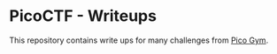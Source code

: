 # PicoCTF - Writeups

This repository contains write ups for many challenges from [Pico Gym](https://play.picoctf.org/practice).
